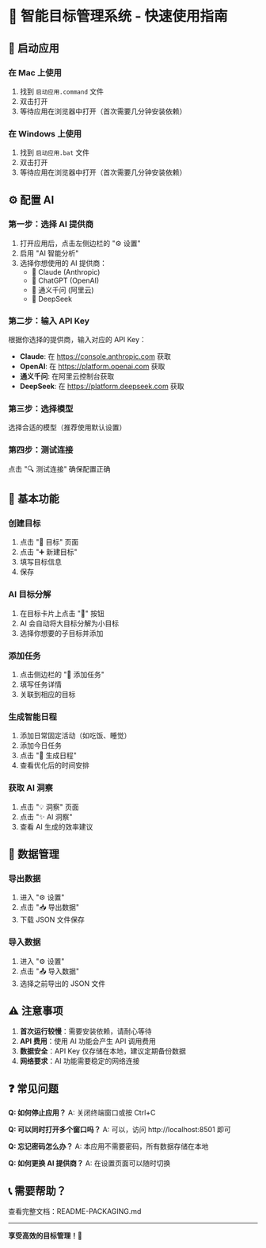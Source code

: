 # 🎯 智能目标管理系统 - 快速使用指南

## 📱 启动应用

### 在 Mac 上使用
1. 找到 `启动应用.command` 文件
2. 双击打开
3. 等待应用在浏览器中打开（首次需要几分钟安装依赖）

### 在 Windows 上使用
1. 找到 `启动应用.bat` 文件
2. 双击打开
3. 等待应用在浏览器中打开（首次需要几分钟安装依赖）

## ⚙️ 配置 AI

### 第一步：选择 AI 提供商
1. 打开应用后，点击左侧边栏的 "⚙️ 设置"
2. 启用 "AI 智能分析"
3. 选择你想使用的 AI 提供商：
   - 🔮 Claude (Anthropic)
   - 🧠 ChatGPT (OpenAI)
   - 🌟 通义千问 (阿里云)
   - 🚀 DeepSeek

### 第二步：输入 API Key
根据你选择的提供商，输入对应的 API Key：

- **Claude**: 在 https://console.anthropic.com 获取
- **OpenAI**: 在 https://platform.openai.com 获取
- **通义千问**: 在阿里云控制台获取
- **DeepSeek**: 在 https://platform.deepseek.com 获取

### 第三步：选择模型
选择合适的模型（推荐使用默认设置）

### 第四步：测试连接
点击 "🔍 测试连接" 确保配置正确

## 🎯 基本功能

### 创建目标
1. 点击 "🎯 目标" 页面
2. 点击 "➕ 新建目标"
3. 填写目标信息
4. 保存

### AI 目标分解
1. 在目标卡片上点击 "🧠" 按钮
2. AI 会自动将大目标分解为小目标
3. 选择你想要的子目标并添加

### 添加任务
1. 点击侧边栏的 "📝 添加任务"
2. 填写任务详情
3. 关联到相应的目标

### 生成智能日程
1. 添加日常固定活动（如吃饭、睡觉）
2. 添加今日任务
3. 点击 "🧠 生成日程"
4. 查看优化后的时间安排

### 获取 AI 洞察
1. 点击 "💡 洞察" 页面
2. 点击 "✨ AI 洞察"
3. 查看 AI 生成的效率建议

## 💾 数据管理

### 导出数据
1. 进入 "⚙️ 设置"
2. 点击 "📥 导出数据"
3. 下载 JSON 文件保存

### 导入数据
1. 进入 "⚙️ 设置"
2. 点击 "📤 导入数据"
3. 选择之前导出的 JSON 文件

## ⚠️ 注意事项

1. **首次运行较慢**：需要安装依赖，请耐心等待
2. **API 费用**：使用 AI 功能会产生 API 调用费用
3. **数据安全**：API Key 仅存储在本地，建议定期备份数据
4. **网络要求**：AI 功能需要稳定的网络连接

## ❓ 常见问题

**Q: 如何停止应用？**
A: 关闭终端窗口或按 Ctrl+C

**Q: 可以同时打开多个窗口吗？**
A: 可以，访问 http://localhost:8501 即可

**Q: 忘记密码怎么办？**
A: 本应用不需要密码，所有数据存储在本地

**Q: 如何更换 AI 提供商？**
A: 在设置页面可以随时切换

## 📞 需要帮助？

查看完整文档：README-PACKAGING.md

---

**享受高效的目标管理！🎯**
